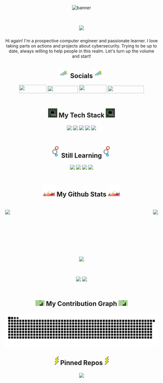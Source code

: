 <div align="center">

 <img align="center" alt="banner" src="banner.gif" width="1200" height="350">
 
 <h1> <img align="center" src="https://readme-typing-svg.demolab.com/?lines=Welcome+to+my+profile,+user!;It's+your+friendly+neighborhood+cyber+security+enthusiast.;Calm+down,+I'm+not+breaking+the+fourth+wall.+It's+automated.;Just,+just+scroll+down+for+more+information.;And+don't+forget+to+follow+me+if+you+liked+it.+Thanks!&center=true&vCenter=true&duration=5700&size=45&width=2000&heigh=60&ont=Fira+Code+Bold"></h1>
 
 <p>Hi again! I'm a prospective computer engineer and passionate learner. I love taking parts on actions and projects about cybersecurity. Trying to be up to date, always willing to help people in this realm. Let's turn up the volume and start! </p>

<h2><img src="social.gif" width="40" height="35">Socials<img class="image" src="social.gif" width="40" height="35"></h2>

 <a href="https://github.com/EfeVaroll">
  <img width="90" height="28" src="https://img.shields.io/badge/GitHub-100000?style=for-the-badge&logo=github&logoColor=white"></a>   
 <a href="https://www.linkedin.com/in/efevarolbedelcigil/">
  <img width="100" height="25" src="https://img.shields.io/badge/LinkedIn-0077B5?style=for-the-badge&logo=linkedin&logoColor=white"></a> 
 <a href="https://dev.to/efevaroll">   
  <img width="90" height="28" src="https://img.shields.io/badge/dev.to-0A0A0A?style=for-the-badge&logo=dev.to&logoColor=white"></a>
 <a href="https://stackoverflow.com/users/13841571/efe-varol">   
  <img width="120" height="25" src="https://img.shields.io/badge/-Stackoverflow-FE7A16?style=for-the-badge&logo=stack-overflow&logoColor=white"></a> <br></br>

<h2><img  src="stack.gif" width="30" height="30">   My Tech Stack   <img src="stack.gif" width="30" height="30"></p></h2>

<img src="https://img.shields.io/badge/Windows-0078D6?style=for-the-badge&logo=windows&logoColor=white">
<img src="https://img.shields.io/badge/php-%23777BB4.svg?style=for-the-badge&logo=php&logoColor=white">
<img src="https://img.shields.io/badge/html5-%23E34F26.svg?style=for-the-badge&logo=html5&logoColor=white">
<img src="https://img.shields.io/badge/css3-%231572B6.svg?style=for-the-badge&logo=css3&logoColor=white">
<img src="https://img.shields.io/badge/apache-%23D42029.svg?style=for-the-badge&logo=apache&logoColor=white"> <br></br>

<h2><img src="gears.gif" width="35" height="42">Still Learning<img src="gears.gif" width="35" height="42"></h2>

<img src="https://img.shields.io/badge/python-3670A0?style=for-the-badge&logo=python&logoColor=ffdd54">
<img src="https://img.shields.io/badge/javascript-%23323330.svg?style=for-the-badge&logo=javascript&logoColor=%23F7DF1E">
<img src="https://img.shields.io/badge/Linux-FCC624?style=for-the-badge&logo=linux&logoColor=black">
<img src="https://img.shields.io/badge/mysql-%2300f.svg?style=for-the-badge&logo=mysql&logoColor=white"><br></br>

<h2> <p><img src="chart.gif" width="40" height="40">   My Github Stats   <img src="chart.gif" width="40" height="40"></p></h2><br>

<div class="stats" align="center">
<img class="stats" align="left" width="450" src="https://github-readme-stats.vercel.app/api?username=EfeVaroll&theme=github_dark&hide=contribs&show_icons=true">
<img class="stats" align="right" src="https://github-readme-stats.vercel.app/api/top-langs/?username=EfeVaroll&theme=github_dark&layout=compact&langs_count=8">
<br></br><br></br><br></br><br></br>
<div align="center">
<br><img class="stats" align="center" src="https://streak-stats.demolab.com?user=EfeVaroll&theme=github-dark-blue&fire=00CE6B"></div>
</div>

<br></br>
<img align="center" src="https://komarev.com/ghpvc/?username=EfeVaroll"> <img align="center" src="https://stackoverflow-badge.herokuapp.com/api/StackOverflowBadge/13841571">

<br>
<h2><p><img src="snake.gif" width="30" height="19">   My Contribution Graph   <img src="snake.gif" width="30" height="19"></p></h2>
<img align="center" src="https://github.com/EfeVaroll/EfeVaroll/blob/output/github-contribution-grid-snake.svg"><br>

<h2><img src="bolt.gif" width="15" height="30">   Pinned Repos   <img src="bolt.gif" width="15" height="30"><p></p></h2>

<img src="https://github-readme-stats.vercel.app/api/pin/?username=EfeVaroll&repo=EfeVaroll&theme=github_dark&show_owner=true">

</div>
</div>

